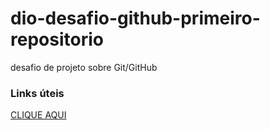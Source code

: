 # dio-desafio-github-primeiro-repositorio
desafio de projeto sobre Git/GitHub

### Links úteis

[CLIQUE AQUI](https://www.markdownguide.org/basic-syntax/#links)
